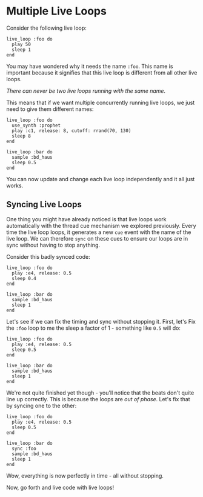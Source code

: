 # Multiple Live Loops

Consider the following live loop:

```
live_loop :foo do
  play 50
  sleep 1
end
```

You may have wondered why it needs the name `:foo`. This name is
important because it signifies that this live loop is different from all
other live loops. 

*There can never be two live loops running with the same name*.

This means that if we want multiple concurrently running live loops, we
just need to give them different names:


```
live_loop :foo do
  use_synth :prophet
  play :c1, release: 8, cutoff: rrand(70, 130)
  sleep 8
end

live_loop :bar do
  sample :bd_haus
  sleep 0.5
end
```

You can now update and change each live loop independently and it all
just works.

## Syncing Live Loops

One thing you might have already noticed is that live loops work
automatically with the thread cue mechanism we explored
previously. Every time the live loop loops, it generates a new `cue`
event with the name of the live loop. We can therefore `sync` on these
cues to ensure our loops are in sync without having to stop anything.

Consider this badly synced code:


```
live_loop :foo do
  play :e4, release: 0.5
  sleep 0.4
end

live_loop :bar do
  sample :bd_haus
  sleep 1
end
```

Let's see if we can fix the timing and sync without stopping it. First,
let's Fix the `:foo` loop to me the sleep a factor of 1 - something like
`0.5` will do:

```
live_loop :foo do
  play :e4, release: 0.5
  sleep 0.5
end

live_loop :bar do
  sample :bd_haus
  sleep 1
end
```

We're not quite finished yet though - you'll notice that the beats don't
quite line up correctly. This is because the loops are *out of
phase*. Let's fix that by syncing one to the other:

```
live_loop :foo do
  play :e4, release: 0.5
  sleep 0.5
end

live_loop :bar do
  sync :foo
  sample :bd_haus
  sleep 1
end
```

Wow, everything is now perfectly in time - all without stopping.

Now, go forth and live code with live loops!
